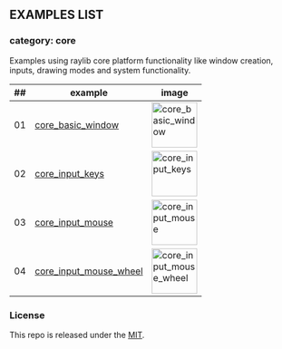 ## EXAMPLES LIST

### category: core

Examples using raylib core platform functionality like window creation, inputs, drawing modes and system functionality.

| ## | example  | image  |
|----|----------|--------|
| 01 | [core_basic_window](01_core_basic_window/source/app.d) | <img src="https://raw.githubusercontent.com/raysan5/raylib/master/examples/core/core_basic_window.png" alt="core_basic_window" width="80"> |
| 02 | [core_input_keys](02_core_input_keys/source/app.d) | <img src="https://raw.githubusercontent.com/raysan5/raylib/master/examples/core/core_input_keys.png" alt="core_input_keys" width="80"> |
| 03 | [core_input_mouse](03_core_input_mouse/source/app.d) | <img src="https://raw.githubusercontent.com/raysan5/raylib/master/examples/core/core_input_mouse.png" alt="core_input_mouse" width="80"> |
| 04 | [core_input_mouse_wheel](04_core_input_mouse_wheel/source/app.d) | <img src="https://raw.githubusercontent.com/raysan5/raylib/master/examples/core/core_input_mouse_wheel.png" alt="core_input_mouse_wheel" width="80"> |

### License

This repo is released under the [MIT](https://github.com/thechampagne/raylib-d/blob/main/LICENSE).